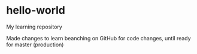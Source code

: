 # hello-world
My learning repository

Made changes to learn beanching on GitHub for code changes, until ready for master (production)
